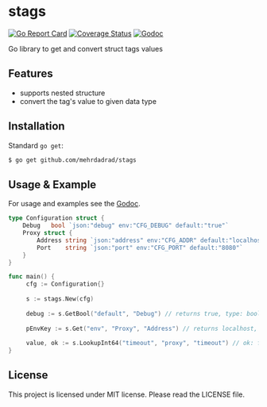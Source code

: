 # stags
[![Go Report Card](https://goreportcard.com/badge/github.com/mehrdadrad/stags)](https://goreportcard.com/report/github.com/mehrdadrad/stags)
[![Coverage Status](https://coveralls.io/repos/github/mehrdadrad/stags/badge.svg?branch=master)](https://coveralls.io/github/mehrdadrad/stags?branch=master)
[![Godoc](https://godoc.org/github.com/mehrdadrad/stags?status.svg)](https://godoc.org/github.com/mehrdadrad/stags)

Go library to get and convert struct tags values

## Features
- supports nested structure
- convert the tag's value to given data type


## Installation

Standard `go get`:

```bash
$ go get github.com/mehrdadrad/stags
```

## Usage & Example

For usage and examples see the [Godoc](http://godoc.org/github.com/mehrdadrad/stags).

```go
type Configuration struct {
    Debug   bool `json:"debug" env:"CFG_DEBUG" default:"true"`
    Proxy struct {
        Address string `json:"address" env:"CFG_ADDR" default:"localhost"`
        Port    string `json:"port" env:"CFG_PORT" default:"8080"`
    }
}
```

```go
func main() {
     cfg := Configuration{}
 
     s := stags.New(cfg)
 
     debug := s.GetBool("default", "Debug") // returns true, type: bool
 
     pEnvKey := s.Get("env", "Proxy", "Address") // returns localhost, type: string
     
     value, ok := s.LookupInt64("timeout", "proxy", "timeout") // ok: false
}

```

## License
This project is licensed under MIT license. Please read the LICENSE file.
